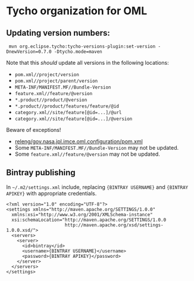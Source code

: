 # Tycho organization for OML

## Updating version numbers:

```shell
 mvn org.eclipse.tycho:tycho-versions-plugin:set-version -DnewVersion=0.7.0 -Dtycho.mode=maven
```

Note that this *should* update all versions in the following locations:

- `pom.xml//project/version`
- `pom.xml//project/parent/version`
- `META-INF/MANIFEST.MF//Bundle-Version`
- `feature.xml//feature/@version`
- `*.product//product/@version`
- `*.product//product/features/feature/@id`
- `category.xml//site/feature[@id=...]/@url`
- `category.xml//site/feature[@id=...]/@version`

Beware of exceptions!

- [releng/gov.nasa.jpl.imce.oml.configuration/pom.xml](releng/gov.nasa.jpl.imce.oml.configuration/pom.xml)
- Some `META-INF/MANIFEST.MF//Bundle-Version` may not be updated.
- Some `feature.xml//feature/@version` may not be updated.

## Bintray publishing

In `~/.m2/settings.xml` include, replacing `{BINTRAY USERNAME}` and `{BINTRAY APIKEY}` with appropriate credentials.

```
<?xml version="1.0" encoding="UTF-8"?>
<settings xmlns="http://maven.apache.org/SETTINGS/1.0.0"
  xmlns:xsi="http://www.w3.org/2001/XMLSchema-instance"
  xsi:schemaLocation="http://maven.apache.org/SETTINGS/1.0.0
                      http://maven.apache.org/xsd/settings-1.0.0.xsd/"> 
  <servers>
    <server>
      <id>bintray</id>
      <username>{BINTRAY USERNAME}</username>
      <password>{BINTRAY APIKEY}</password>
    </server>
  </servers>
</settings>
```

